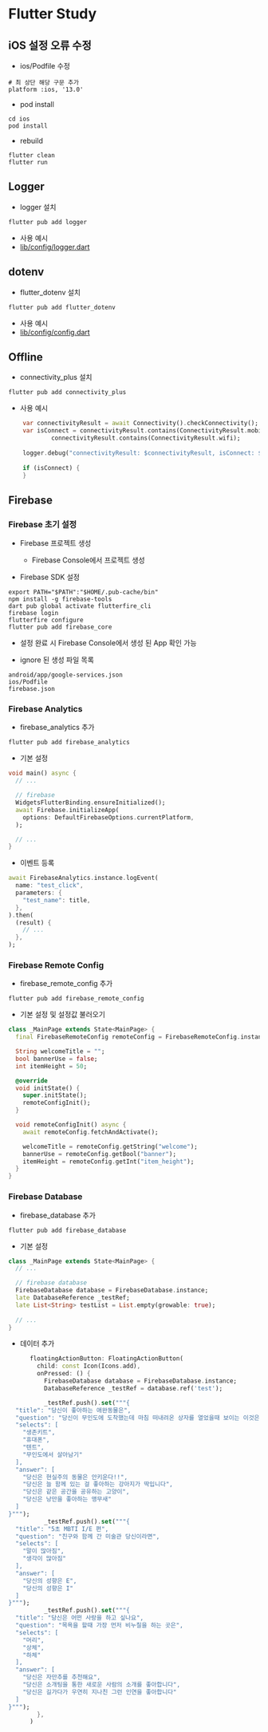 # Flutter Study

## iOS 설정 오류 수정
- ios/Podfile 수정
```shell
# 최 상단 해당 구문 추가
platform :ios, '13.0'
```

- pod install
```shell
cd ios
pod install
```

- rebuild
```shell
flutter clean
flutter run
```

## Logger
- logger 설치
```shell
flutter pub add logger
```

- 사용 예시
- [lib/config/logger.dart](lib/config/logger.dart)


## dotenv
- flutter_dotenv 설치
```shell
flutter pub add flutter_dotenv
```

- 사용 예시
- [lib/config/config.dart](lib/config/config.dart)


## Offline
- connectivity_plus 설치
```shell
flutter pub add connectivity_plus
```

- 사용 예시
```dart
    var connectivityResult = await Connectivity().checkConnectivity();
    var isConnect = connectivityResult.contains(ConnectivityResult.mobile) ||
            connectivityResult.contains(ConnectivityResult.wifi);
    
    logger.debug("connectivityResult: $connectivityResult, isConnect: $isConnect");
    
    if (isConnect) {
    }
```

## Firebase

### Firebase 초기 설정
- Firebase 프로젝트 생성
  - Firebase Console에서 프로젝트 생성

- Firebase SDK 설정
```sheel
export PATH="$PATH":"$HOME/.pub-cache/bin"
npm install -g firebase-tools
dart pub global activate flutterfire_cli
firebase login
flutterfire configure
flutter pub add firebase_core
```

- 설정 완료 시 Firebase Console에서 생성 된 App 확인 가능

- ignore 된 생성 파일 목록
```shell
android/app/google-services.json
ios/Podfile
firebase.json
```

### Firebase Analytics
- firebase_analytics 추가
```shell
flutter pub add firebase_analytics
````

- 기본 설정
```dart
void main() async {
  // ...

  // firebase
  WidgetsFlutterBinding.ensureInitialized();
  await Firebase.initializeApp(
    options: DefaultFirebaseOptions.currentPlatform,
  );

  // ...
}
```

- 이벤트 등록
```dart
await FirebaseAnalytics.instance.logEvent(
  name: "test_click",
  parameters: {
    "test_name": title,
  },
).then(
  (result) {
    // ...
  },
);
```


### Firebase Remote Config
- firebase_remote_config 추가
```shell
flutter pub add firebase_remote_config
```

- 기본 설정 및 설정값 불러오기
```dart
class _MainPage extends State<MainPage> {
  final FirebaseRemoteConfig remoteConfig = FirebaseRemoteConfig.instance;

  String welcomeTitle = "";
  bool bannerUse = false;
  int itemHeight = 50;

  @override
  void initState() {
    super.initState();
    remoteConfigInit();
  }

  void remoteConfigInit() async {
    await remoteConfig.fetchAndActivate();

    welcomeTitle = remoteConfig.getString("welcome");
    bannerUse = remoteConfig.getBool("banner");
    itemHeight = remoteConfig.getInt("item_height");
  }
}
```


### Firebase Database
- firebase_database 추가
```shell
flutter pub add firebase_database
```

- 기본 설정
```dart
class _MainPage extends State<MainPage> {
  // ...

  // firebase database
  FirebaseDatabase database = FirebaseDatabase.instance;
  late DatabaseReference _testRef;
  late List<String> testList = List.empty(growable: true);
  
  // ...
}
```

- 데이터 추가
```dart
      floatingActionButton: FloatingActionButton(
        child: const Icon(Icons.add),
        onPressed: () {
          FirebaseDatabase database = FirebaseDatabase.instance;
          DatabaseReference _testRef = database.ref('test');

          _testRef.push().set("""{
  "title": "당신이 좋아하는 애완동물은",
  "question": "당신이 무인도에 도착했는데 마침 떠내려온 상자를 열었을때 보이는 이것은",
  "selects": [
    "생존키트",
    "휴대폰",
    "텐트",
    "무인도에서 살아남기"
  ],
  "answer": [
    "당신은 현실주의 동물은 안키운다!!",
    "당신은 늘 함께 있는 걸 좋아하는 강아지가 딱입니다",
    "당신은 같은 공간을 공유하는 고양이",
    "당신은 낭만을 좋아하는 앵무새"
  ]
}""");
          _testRef.push().set("""{
  "title": "5초 MBTI I/E 편",
  "question": "친구와 함께 간 미술관 당신이라면",
  "selects": [
    "말이 많아짐",
    "생각이 많아짐"
  ],
  "answer": [
    "당신의 성향은 E",
    "당신의 성향은 I"
  ]
}""");
          _testRef.push().set("""{
  "title": "당신은 어떤 사랑을 하고 싶나요",
  "question": "목욕을 할때 가장 먼저 비누칠을 하는 곳은",
  "selects": [
    "머리",
    "상체",
    "하체"
  ],
  "answer": [
    "당신은 자만추를 추천해요",
    "당신은 소개팅을 통한 새로운 사람의 소개를 좋아합니다",
    "당신은 길가다가 우연히 지나친 그런 인연을 좋아합니다"
  ]
}""");
        },
      )
```

